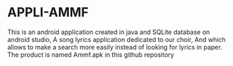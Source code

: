 # APPLI-AMMF
This is an android application created in java and SQLite database on android studio,
A song lyrics application dedicated to our choir, 
And which allows to make a search more easily instead of looking for lyrics in paper.
The product is named Ammf.apk in this github repository
